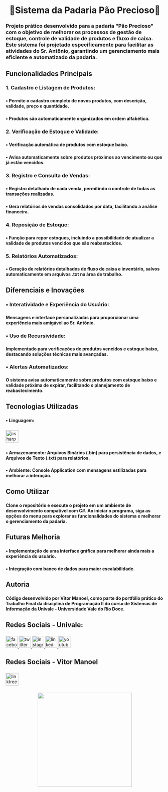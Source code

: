 <h1 align="center">🍞Sistema da Padaria Pão Precioso🍰</h1>

###

<h3 align="left">Projeto prático desenvolvido para a padaria "Pão Precioso" com o objetivo de melhorar os processos de gestão de estoque, controle de validade de produtos e fluxo de caixa. Este sistema foi projetado especificamente para facilitar as atividades do Sr. Antônio, garantindo um gerenciamento mais eficiente e automatizado da padaria.</h3>

###

<h2 align="left">Funcionalidades Principais</h2>

###

<h3 align="left">1. Cadastro e Listagem de Produtos:</h3>

###

<h4 align="left">• Permite o cadastro completo de novos produtos, com descrição, validade, preço e quantidade.</h4>

###

<h4 align="left">• Produtos são automaticamente organizados em ordem alfabética.</h4>

###

<h3 align="left">2. Verificação de Estoque e Validade:</h3>

###

<h4 align="left">• Verificação automática de produtos com estoque baixo.</h4>

###

<h4 align="left">• Avisa automaticamente sobre produtos próximos ao vencimento ou que já estão vencidos.</h4>

###

<h3 align="left">3. Registro e Consulta de Vendas:</h3>

###

<h4 align="left">• Registro detalhado de cada venda, permitindo o controle de todas as transações realizadas.</h4>

###

<h4 align="left">• Gera relatórios de vendas consolidados por data, facilitando a análise financeira.</h4>

###

<h3 align="left">4. Reposição de Estoque:</h3>

###

<h4 align="left">• Função para repor estoques, incluindo a possibilidade de atualizar a validade de produtos vencidos que são reabastecidos.</h4>

###

<h3 align="left">5. Relatórios Automatizados:</h3>

###

<h4 align="left">• Geração de relatórios detalhados de fluxo de caixa e inventário, salvos automaticamente em arquivos .txt na área de trabalho.</h4>

###

<h2 align="left">Diferenciais e Inovações</h2>

###

<h3 align="left">• Interatividade e Experiência do Usuário:</h3>

###

<h4 align="left">Mensagens e interface personalizadas para proporcionar uma experiência mais amigável ao Sr. Antônio.</h4>

###

<h3 align="left">• Uso de Recursividade:</h3>

###

<h4 align="left">Implementado para verificações de produtos vencidos e estoque baixo, destacando soluções técnicas mais avançadas.</h4>

###

<h3 align="left">• Alertas Automatizados:</h3>

###

<h4 align="left">O sistema avisa automaticamente sobre produtos com estoque baixo e validade próxima de expirar, facilitando o planejamento de reabastecimento.</h4>

###

<h2 align="left">Tecnologias Utilizadas</h2>

###

<h4 align="left">• Linguagem:</h4>

###

<div align="left">
  <img src="https://cdn.jsdelivr.net/gh/devicons/devicon/icons/csharp/csharp-original.svg" height="40" alt="csharp logo"  />
</div>

###

<h4 align="left">• Armazenamento: Arquivos Binários (.bin) para persistência de dados, e Arquivos de Texto (.txt) para relatórios.</h4>

###

<h4 align="left">• Ambiente: Console Application com mensagens estilizadas para melhorar a interação.</h4>

###

<h2 align="left">Como Utilizar</h2>

###

<h4 align="left">Clone o repositório e execute o projeto em um ambiente de desenvolvimento compatível com C#. Ao iniciar o programa, siga as opções do menu para explorar as funcionalidades do sistema e melhorar o gerenciamento da padaria.</h4>

###

<h2 align="left">Futuras Melhoria</h2>

###

<h4 align="left">• Implementação de uma interface gráfica para melhorar ainda mais a experiência do usuário.</h4>

###

<h4 align="left">• Integração com banco de dados para maior escalabilidade.</h4>

###

<h2 align="left">Autoria</h2>

###

<h4 align="left">Código desenvolvido por Vitor Manoel, como parte do portfólio prático do Trabalho Final da disciplina de Programação II do curso de Sistemas de Informação da Univale - Universidade Vale do Rio Doce.</h4>

###

<h2 align="left">Redes Sociais - Univale:</h2>

###

<div align="left">
  <a href="https://www.facebook.com/Univale?mibextid=ZbWKwL" target="_blank">
    <img src="https://img.shields.io/static/v1?message=Facebook&logo=facebook&label=&color=1877F2&logoColor=white&labelColor=&style=for-the-badge" height="38" alt="facebook logo"  />
  </a>
  <a href="https://x.com/UnivaleGV?t=GG3yvwT-03gOueuSgPHMkg&s=09" target="_blank">
    <img src="https://img.shields.io/static/v1?message=Twitter&logo=twitter&label=&color=1DA1F2&logoColor=white&labelColor=&style=for-the-badge" height="38" alt="twitter logo"  />
  </a>
  <a href="https://www.instagram.com/univalegv?igsh=MWk2M2JnNHYwZnp4dw==" target="_blank">
    <img src="https://img.shields.io/static/v1?message=Instagram&logo=instagram&label=&color=E4405F&logoColor=white&labelColor=&style=for-the-badge" height="38" alt="instagram logo"  />
  </a>
  <a href="https://br.linkedin.com/school/univalegv/" target="_blank">
    <img src="https://img.shields.io/static/v1?message=LinkedIn&logo=linkedin&label=&color=0077B5&logoColor=white&labelColor=&style=for-the-badge" height="38" alt="linkedin logo"  />
  </a>
  <a href="https://youtube.com/@univale?si=M-sfT4D0J5PYWvGT" target="_blank">
    <img src="https://img.shields.io/static/v1?message=Youtube&logo=youtube&label=&color=FF0000&logoColor=white&labelColor=&style=for-the-badge" height="38" alt="youtube logo"  />
  </a>
</div>

###

<h2 align="left">Redes Sociais - Vitor Manoel</h2>

###

<div align="left">
  <a href="https://linktr.ee/vitormanoelvb?fbclid=PAY2xjawG3CWxleHRuA2FlbQIxMQABpvQyNVHzy9_0zPlyXMkr3uXSyY_d9xF5WrGRdRlTC5tsVKHO_lki5K6Uiw_aem_LAlMOl4j9oHdurtMJMglcA" target="_blank">
    <img src="https://img.shields.io/static/v1?message=Linktree&logo=linktree&label=&color=1de9b6&logoColor=white&labelColor=&style=for-the-badge" height="40" alt="linktree logo"  />
  </a>
</div>

###

<div align="center">
  <img height="300" src="https://tvsmidia.com.br/wp-content/uploads/2017/01/TVS-midia-Padaria.gif"  />
</div>

###
